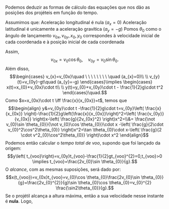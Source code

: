 
Podemos deduzir as formas de cálculo das equações que nos dão as posições dos projéteis em função do tempo.

Assumimos que:
	Aceleração longitudinal é nula ($a_x=0$)
	Aceleração latitudinal é unicamente a aceleração gravítica ($a_y=-g$)
	Pomos $\theta_{0}$ como o ângulo de lançamento
	$v_{0x},v_{0y},x_{0},y_{0}$ correspondes à velocidade inicial de cada coordenada e à posição inicial de cada coordenada

Assim, 
$$v_{0x}=v_{0}\cos \theta_{0},\quad v_{0y}=v_{0}\sin \theta_{0}.$$
Além disso,
$$\begin{cases}
v_{x}=v_{0x}\quad \ \ \ \ \ \ \ \ \quad (a_{x}=0)\\ \\
v_{y}(t)=v_{0y}-gt\quad (a_{y}=-g)
\end{cases}\implies \begin{cases}
x(t)=x_{0}+v_{0x}\cdot t\\ \\
 y(t)=y_{0}+v_{0y}\cdot t - \frac{1}{2}g\cdot t^2
\end{cases}\quad.$$
Como $x=x_{0x}\cdot t \iff \frac{x}{x_{0x}}=t$, temos que $$\begin{align}
y&=v_{0y}\cdot t -\frac{1}{2}g\cdot t=v_{0y}\left( \frac{x}{x_{0x}} \right)-\frac{1}{2}g\left(\frac{x}{x_{0x}}\right)^2=\left( \frac{v_{0y}}{v_{0x}} \right)x-\left( \frac{g}{2v_{0x}^2} \right)x^2=\\&= \frac{\not v_{0}\sin \theta_{0}}{\not v_{0}\cos \theta_{0}}\cdot x -\left( \frac{g}{2\cdot v_{0}^2\cos^2\theta_{0}} \right)x^2=\tan \theta_{0}\cdot x-\left( \frac{g}{2 \cdot v^2_{0}\cos^2\theta_{0}} \right)\cdot x^2
\end{align}$$
Podemos então calcular o *tempo total de voo*, supondo que foi lançado da origem:$$y\left( t_{voo}\right)=v_{0y}t_{voo}-\frac{1}{2}gt_{voo}^{2}=0,t_{voo}>0 \implies t_{voo}=\frac{2v_{0}\sin \theta_{0}}{g}.$$
O *alcance*, com as mesmas suposições, será dado por:$$x(t_{voo})=v_{0x}t_{voo}=v_{0}\cos \theta_{0}\frac{2v_{0}\sin \theta_{0}}{g}=\frac{2v_{0}^{2}}{g}\sin \theta_{0}\cos \theta_{0}=v_{0}^{2} \frac{\sin2\theta_{0}}{g}.$$
Se o projétil alcança a altura máxima, então a sua velocidade nesse instante é **nula**. Logo, $$$$